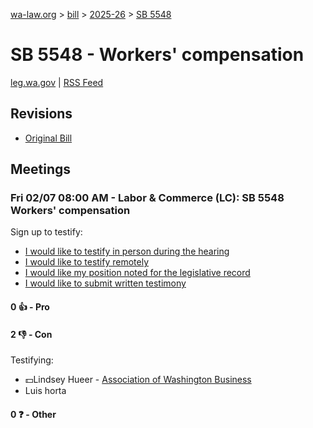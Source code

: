 [wa-law.org](/) > [bill](/bill/) > [2025-26](/bill/2025-26/) > [SB 5548](/bill/2025-26/sb/5548/)

# SB 5548 - Workers' compensation
[leg.wa.gov](https://app.leg.wa.gov/billsummary?BillNumber=5548&Year=2025&Initiative=false) | [RSS Feed](./rss.xml)

## Revisions
* [Original Bill](1/)

## Meetings
### Fri 02/07 08:00 AM - Labor & Commerce (LC): SB 5548 Workers' compensation
Sign up to testify:
* [I would like to testify in person during the hearing](https://app.leg.wa.gov/csi/Testifier/Add?chamber=House&mId=32667&aId=162630&caId=25285&tId=1)
* [I would like to testify remotely](https://app.leg.wa.gov/csi/Testifier/Add?chamber=House&mId=32667&aId=162630&caId=25285&tId=2)
* [I would like my position noted for the legislative record](https://app.leg.wa.gov/csi/Testifier/Add?chamber=House&mId=32667&aId=162630&caId=25285&tId=3)
* [I would like to submit written testimony](https://app.leg.wa.gov/csi/Testifier/Add?chamber=House&mId=32667&aId=162630&caId=25285&tId=4)

#### 0 👍 - Pro

#### 2 👎 - Con
Testifying:
* 💵Lindsey Hueer - [Association of Washington Business](/org/association_of_washington_business/)
* Luis horta

#### 0 ❓ - Other
